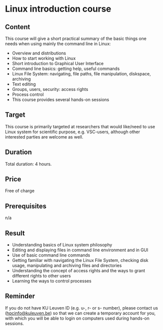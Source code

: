 # Linux introduction course 

## Content
This course will give a short practical summary of the basic things one needs when using mainly the command line in Linux:
- Overview and distributions
- How to start working with Linux
- Short introduction to Graphical User Interface
- Command line basics: getting help, useful commands
- Linux File System: navigating, file paths, file manipulation, diskspace, archiving
- Text editing
- Groups, users, security: access rights
- Process control
- This course provides several hands-on sessions
	
## Target
This course is primarily targeted at researchers that would like/need to
use Linux system for scientific purpose, e.g. VSC-users, although other
interested parties are welcome as well.
	
## Duration
Total duration: 4 hours.
	
## Price
Free of charge
	
## Prerequisites
n/a
	
## Result
- Understanding basics of Linux system philosophy
- Editing and displaying files in command line environment and in GUI
- Use of basic command line commands
- Getting familiar with navigating the Linux File System, checking disk usage, manipulating and archiving files and directories
- Understanding the concept of access rights and the ways to grant different rights to other users
- Learning the ways to control processes

## Reminder
If you do not have KU Leuven ID (e.g. u-, r- or s- number), please contact us (hpcinfo@kuleuven.be) so that we can create a temporary account for you, with which you will be able to login on computers used during hands-on sessions. 
